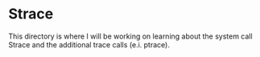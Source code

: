 # Strace
This directory is where I will be working on learning about the system call Strace and the additional trace calls (e.i. ptrace).
